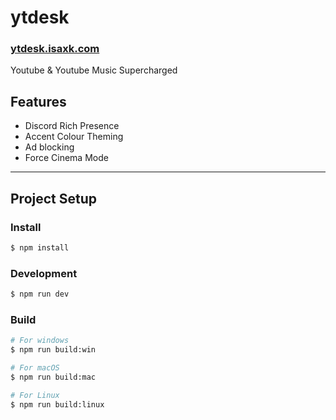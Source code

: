 # ytdesk
### [ytdesk.isaxk.com](https://ytdesk.isaxk.com)
Youtube & Youtube Music Supercharged

## Features
- Discord Rich Presence
- Accent Colour Theming
- Ad blocking
- Force Cinema Mode

---

## Project Setup

### Install

```bash
$ npm install
```

### Development

```bash
$ npm run dev
```

### Build

```bash
# For windows
$ npm run build:win

# For macOS
$ npm run build:mac

# For Linux
$ npm run build:linux
```
